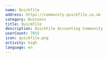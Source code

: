 ```yaml
---
name: Quickfile
address: https://community.quickfile.co.uk
category: Business
title: QuickFile
description: QuickFile Accounting Community
userCount: 7015
icon: quickfile.png
activity: high
language: en
---
```

